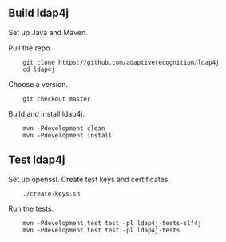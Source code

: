 ## Build ldap4j

Set up Java and Maven.

Pull the repo.
```console
    git clone https://github.com/adaptiverecognition/ldap4j
    cd ldap4j
```

Choose a version. 
```console
    git checkout master
```

Build and install ldap4j.
```console
    mvn -Pdevelopment clean
    mvn -Pdevelopment install
```


## Test ldap4j

Set up openssl.
Create test keys and certificates.
```console
    ./create-keys.sh
```

Run the tests.
```console
    mvn -Pdevelopment,test test -pl ldap4j-tests-slf4j 
    mvn -Pdevelopment,test test -pl ldap4j-tests 
```